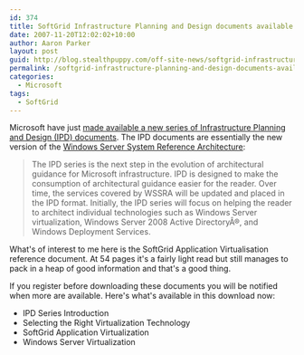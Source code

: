 ```yaml
---
id: 374
title: SoftGrid Infrastructure Planning and Design documents available
date: 2007-11-20T12:02:02+10:00
author: Aaron Parker
layout: post
guid: http://blog.stealthpuppy.com/off-site-news/softgrid-infrastructure-planning-and-design-documents-available
permalink: /softgrid-infrastructure-planning-and-design-documents-available/
categories:
  - Microsoft
tags:
  - SoftGrid
---
```

Microsoft have just [made available a new series of Infrastructure Planning and Design (IPD) documents](http://www.microsoft.com/downloads/details.aspx?FamilyID=ad3921fb-8224-4681-9064-075fdf042b0c&DisplayLang=en). The IPD documents are essentially the new version of the [Windows Server System Reference Architecture](http://www.microsoft.com/technet/solutionaccelerators/wssra/raguide/default.mspx):

> The IPD series is the next step in the evolution of architectural guidance for Microsoft infrastructure. IPD is designed to make the consumption of architectural guidance easier for the reader. Over time, the services covered by WSSRA will be updated and placed in the IPD format. Initially, the IPD series will focus on helping the reader to architect individual technologies such as Windows Server virtualization, Windows Server 2008 Active DirectoryÂ®, and Windows Deployment Services.

What's of interest to me here is the SoftGrid Application Virtualisation reference document. At 54 pages it's a fairly light read but still manages to pack in a heap of good information and that's a good thing.

If you register before downloading these documents you will be notified when more are available. Here's what's available in this download now:

  * IPD Series Introduction
  * Selecting the Right Virtualization Technology
  * SoftGrid Application Virtualization
  * Windows Server Virtualization